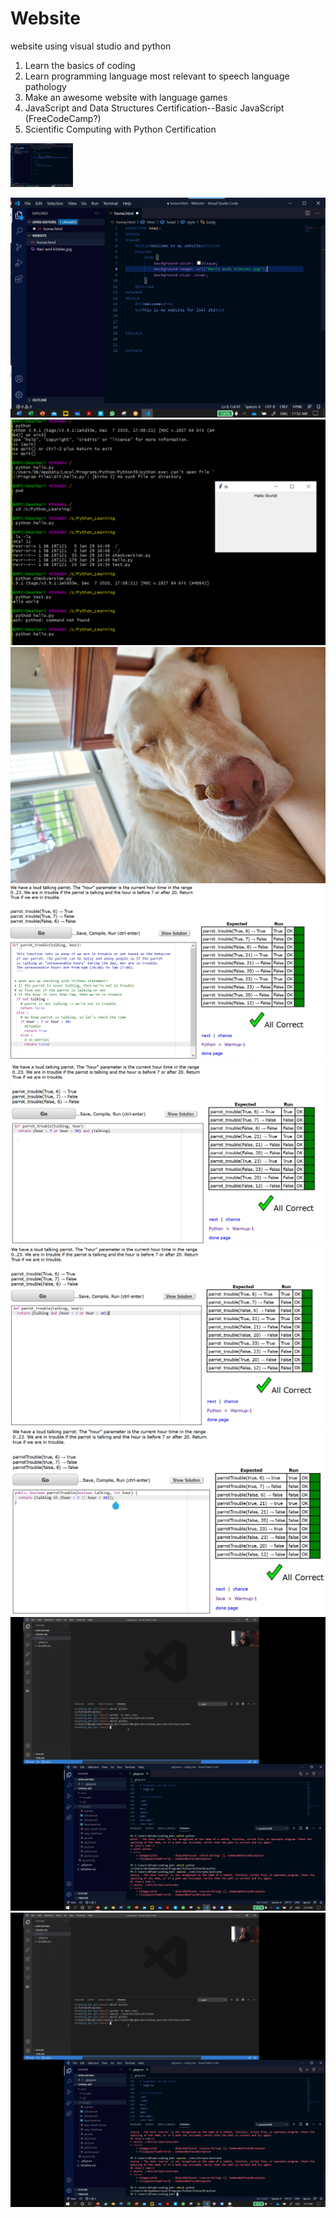 # Website
website using visual studio and python
1. Learn the basics of coding
2. Learn programming language most relevant to speech language pathology
3. Make an awesome website with language games
4. JavaScript and Data Structures Certification--Basic JavaScript (FreeCodeCamp?)
5. Scientific Computing with Python Certification


<img src="images/Screenshot%20(114).png" width="100">

![](images/Screenshot%20(114).png)
![](images/Screenshot%20(135).png)
![](images/Nari%20and%20kibbles.jpg)
![](images/parrot_problem.png)
![](images/parrot_problem_2.png)
![](images/parrot_problem_3.png)
![](images/parrot_problem_JS.png)
![](images/Screenshot%20(139).png)
![](images/Screenshot%20(140).png)
